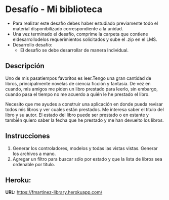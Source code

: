 # Desafío - Mi biblioteca

- Para realizar este desafío debes haber estudiado previamente todo el material disponibilizado correspondiente a la unidad.
- Una vez terminado el desafío, comprime la carpeta que contiene eldesarrollodelos requerimientos solicitados y sube el .zip en el LMS.
- Desarrollo desafío:
  - El desafío se debe desarrollar de manera Individual.

## Descripción

Uno de mis pasatiempos favoritos es leer.Tengo una gran cantidad de libros, principalmente novelas de ciencia ficción y fantasía. De vez en cuando, mis amigos me piden un libro prestado para leerlo, sin embargo, cuando pasa el tiempo no me acuerdo a quién le he prestado el libro.

Necesito que me ayudes a construir una aplicación en donde pueda revisar todos mis libros y ver cuales están prestados. Me interesa saber el título del libro y su autor. El estado del libro puede ser prestado o en estante y también quiero saber la fecha que he prestado y me han devuelto los libros.

## Instrucciones

1. Generar los controladores, modelos y todas las vistas vistas. Generar los archivos a mano.
2. Agregar un filtro para buscar sólo por estado y que la lista de libros sea ordenable por título.

## Heroku:

**URL:** https://fmartinez-library.herokuapp.com/
